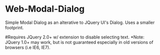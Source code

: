 # Web-Modal-Dialog
Simple Modal Dialog as an alterative to JQuery UI's Dialog. Uses a smaller footprint.

#Requires
JQuery 2.0+ w/ extension to disable selecting text.
*Note: JQuery 1.0+ may work, but is not guaranteed especially in old versions of browsers (i.e IE6, IE7).
